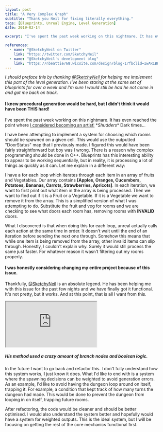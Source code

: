 ```yaml
---
layout: post
title: "A Very Complex Graph"
subtitle: "Thank you Neil for fixing literally everything."
tags: [Blueprints, Unreal Engine, Level Generation]
date: 2019-02-14

excerpt: "I've spent the past week working on this nightmare. It has even reached the point where I considered becoming an artist! *Shudders* Dark times... I have been attempting to implement a system for choosing which rooms should be spawned on a given cell. This would use the outputted “DoorStatus” map that I previously made. I figured this would have been fairly straightforward but boy was I wrong. There is a reason why complex programming should be done in C++."

references:
  - name: "@SketchyNeil on Twitter"
    link: "https://twitter.com/SketchyNeil"
  - name: "@SketchyNeil's development blog"
    link: "https://nbeattie768.wixsite.com/design/blog-1?fbclid=IwAR1BPBOBYgPrQSEHnk2481bP8NsUCiZ_ENboov90yQb_ivpyO94JPS1nKVM"
---
```


*I should preface this by thanking [@SketchyNeil](https://twitter.com/SketchyNeil) for helping me implement this part of the level generation. I've been staring at the same set of blueprints for over a week and I'm sure I would still be had he not come in and got me back on track.*

#### I knew procedural generation would be hard, but I didn't think it would have been THIS hard!

I've spent the past week working on this nightmare. It has even reached the point where [I considered becoming an artist!](https://twitter.com/ProfessorDudley/status/1095748183530049536) \**Shudders*\* Dark times...

I have been attempting to implement a system for choosing which rooms should be spawned on a given cell. This would use the outputted "DoorStatus" map that I previously made. I figured this would have been fairly straightforward but boy was I wrong. There is a reason why complex programming should be done in C++. Blueprints has this interesting ability to appear to be working sequentially, but in reality, it is processing a lot of things as quickly as it can. Let me explain in a different way:

I have a for each loop which iterates through each item in an array of fruits and Vegetables. Our array contains **[Apples, Oranges, Cucumbers, Potatoes, Bananas, Carrots, Strawberries, Apricots]**. In each iteration, we want to first print out what item in the array is being processed. Then we want to find out if it is a Fruit or a Vegetable. If it is a Vegetable we want to remove it from the array. This is a simplified version of what I was attempting to do. Substitute the fruit and veg for rooms and we are checking to see what doors each room has, removing rooms with **INVALID** doors.

What I discovered is that when doing this for each loop, unreal actually calls each action at the same time in order. It doesn't wait until the end of an iteration before sending the next one through. Somehow this means that while one item is being removed from the array, other invalid items can slip through. Honestly, I couldn't explain why. Surely it would still process the same just faster. For whatever reason it wasn't filtering out my rooms properly.

#### I was honestly considering changing my entire project because of this issue.

Thankfully, [@SketchyNeil](https://twitter.com/SketchyNeil) is an absolute legend. He has been helping me with this issue for the past few nights and we have finally got it functional. It's not pretty, but it works. And at this point, that is all I want from this.

<div class="embed">
<div class="iframe-container">
<iframe src="https://blueprintue.com/render/2oc3hmux" scrolling="no"></iframe>
</div>
<h5>His method used a crazy amount of branch nodes and boolean logic.</h5>
</div>

In the future I want to go back and refactor this. I don't fully understand how this system works, I just know it does. What I'd like to end with is a system where the spawning decisions can be weighted to avoid generation errors. As an example, I'd like to avoid having the dungeon loop around on itself, trapping it. For example, a condition that kept track of how many turns the dungeon had made. This would be done to prevent the dungeon from looping in on itself, trapping future rooms.

After refactoring, the code would be cleaner and should be better optimised. I would also understand the system better and hopefully would have a system for weighted outputs. This is the ideal system, but I will be focusing on getting the rest of the core mechanics functional first.
